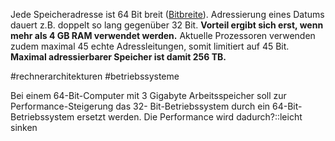 Jede Speicheradresse ist 64 Bit breit ([Bitbreite](Bitbreite.md)). Adressierung eines Datums dauert z.B. doppelt so lang gegenüber 32 Bit. **Vorteil ergibt sich erst, wenn mehr als 4 GB RAM verwendet werden.**
Aktuelle Prozessoren verwenden zudem maximal 45 echte Adressleitungen, somit limitiert auf 45 Bit. **Maximal adressierbarer Speicher ist damit 256 TB.**

\#rechnerarchitekturen #betriebssysteme 

Bei einem 64-Bit-Computer mit 3 Gigabyte Arbeitsspeicher soll zur Performance-Steigerung das 32- Bit-Betriebssystem durch ein 64-Bit-Betriebssystem ersetzt werden. Die Performance wird dadurch?::leicht sinken
